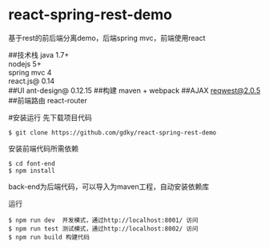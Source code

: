 # react-spring-rest-demo
基于rest的前后端分离demo，后端spring mvc，前端使用react

##技术栈
java 1.7+  
nodejs 5+  
spring mvc 4  
react.js@ 0.14  
##UI
ant-design@ 0.12.15
##构建
maven + webpack
##AJAX
reqwest@2.0.5
##前端路由
react-router  

#安装运行
先下载项目代码
```  
$ git clone https://github.com/gdky/react-spring-rest-demo
```
安装前端代码所需依赖
```
$ cd font-end  
$ npm install
```
back-end为后端代码，可以导入为maven工程，自动安装依赖库  

运行
```
$ npm run dev  开发模式，通过http://localhost:8001/ 访问  
$ npm run test 测试模式，通过http://localhost:8002/ 访问
$ npm run build 构建代码
```



